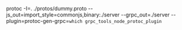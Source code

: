 protoc -I=. ./protos/dummy.proto
--js_out=import_style=commonjs,binary:./server
--grpc_out=./server
--plugin=protoc-gen-grpc=`which grpc_tools_node_protoc_plugin`
